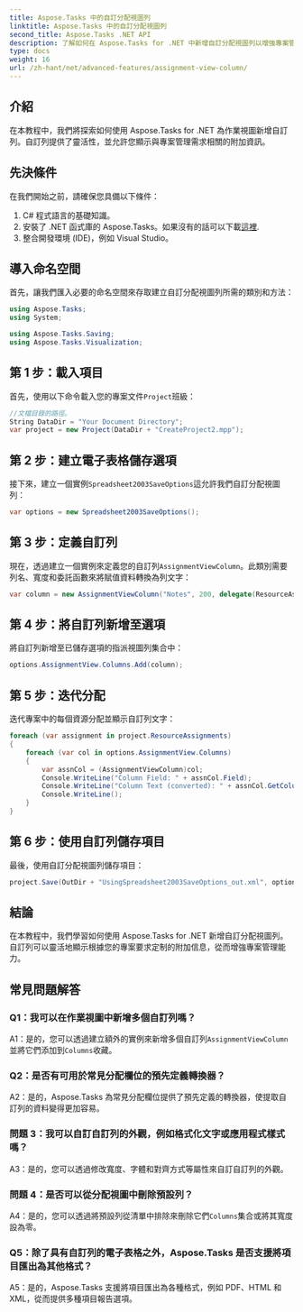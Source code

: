 ```yaml
---
title: Aspose.Tasks 中的自訂分配視圖列
linktitle: Aspose.Tasks 中的自訂分配視圖列
second_title: Aspose.Tasks .NET API
description: 了解如何在 Aspose.Tasks for .NET 中新增自訂分配視圖列以增強專案管理功能。
type: docs
weight: 16
url: /zh-hant/net/advanced-features/assignment-view-column/
---
```

## 介紹

在本教程中，我們將探索如何使用 Aspose.Tasks for .NET 為作業視圖新增自訂列。自訂列提供了靈活性，並允許您顯示與專案管理需求相關的附加資訊。

## 先決條件

在我們開始之前，請確保您具備以下條件：

1. C# 程式語言的基礎知識。
2. 安裝了 .NET 函式庫的 Aspose.Tasks。如果沒有的話可以下載[這裡](https://releases.aspose.com/tasks/net/).
3. 整合開發環境 (IDE)，例如 Visual Studio。

## 導入命名空間

首先，讓我們匯入必要的命名空間來存取建立自訂分配視圖列所需的類別和方法：

```csharp
using Aspose.Tasks;
using System;

using Aspose.Tasks.Saving;
using Aspose.Tasks.Visualization;

```

## 第 1 步：載入項目

首先，使用以下命令載入您的專案文件`Project`班級：

```csharp
//文檔目錄的路徑。
String DataDir = "Your Document Directory";
var project = new Project(DataDir + "CreateProject2.mpp");
```

## 第 2 步：建立電子表格儲存選項

接下來，建立一個實例`Spreadsheet2003SaveOptions`這允許我們自訂分配視圖列：

```csharp
var options = new Spreadsheet2003SaveOptions();
```

## 第 3 步：定義自訂列

現在，透過建立一個實例來定義您的自訂列`AssignmentViewColumn`。此類別需要列名、寬度和委託函數來將賦值資料轉換為列文字：

```csharp
var column = new AssignmentViewColumn("Notes", 200, delegate(ResourceAssignment assignment) { return assignment.Get(Asn.NotesText); });
```

## 第 4 步：將自訂列新增至選項

將自訂列新增至已儲存選項的指派視圖列集合中：

```csharp
options.AssignmentView.Columns.Add(column);
```

## 第 5 步：迭代分配

迭代專案中的每個資源分配並顯示自訂列文字：

```csharp
foreach (var assignment in project.ResourceAssignments)
{
    foreach (var col in options.AssignmentView.Columns)
    {
        var assnCol = (AssignmentViewColumn)col;
        Console.WriteLine("Column Field: " + assnCol.Field);
        Console.WriteLine("Column Text (converted): " + assnCol.GetColumnText(assignment));
        Console.WriteLine();
    }
}
```

## 第 6 步：使用自訂列儲存項目

最後，使用自訂分配視圖列儲存項目：

```csharp
project.Save(OutDir + "UsingSpreadsheet2003SaveOptions_out.xml", options);
```

## 結論

在本教程中，我們學習如何使用 Aspose.Tasks for .NET 新增自訂分配視圖列。自訂列可以靈活地顯示根據您的專案要求定制的附加信息，從而增強專案管理能力。

## 常見問題解答

### Q1：我可以在作業視圖中新增多個自訂列嗎？

 A1：是的，您可以透過建立額外的實例來新增多個自訂列`AssignmentViewColumn`並將它們添加到`Columns`收藏。

### Q2：是否有可用於常見分配欄位的預先定義轉換器？

A2：是的，Aspose.Tasks 為常見分配欄位提供了預先定義的轉換器，使提取自訂列的資料變得更加容易。

### 問題 3：我可以自訂自訂列的外觀，例如格式化文字或應用程式樣式嗎？

A3：是的，您可以透過修改寬度、字體和對齊方式等屬性來自訂自訂列的外觀。

### 問題 4：是否可以從分配視圖中刪除預設列？

 A4：是的，您可以透過將預設列從清單中排除來刪除它們`Columns`集合或將其寬度設為零。

### Q5：除了具有自訂列的電子表格之外，Aspose.Tasks 是否支援將項目匯出為其他格式？

A5：是的，Aspose.Tasks 支援將項目匯出為各種格式，例如 PDF、HTML 和 XML，從而提供多種項目報告選項。